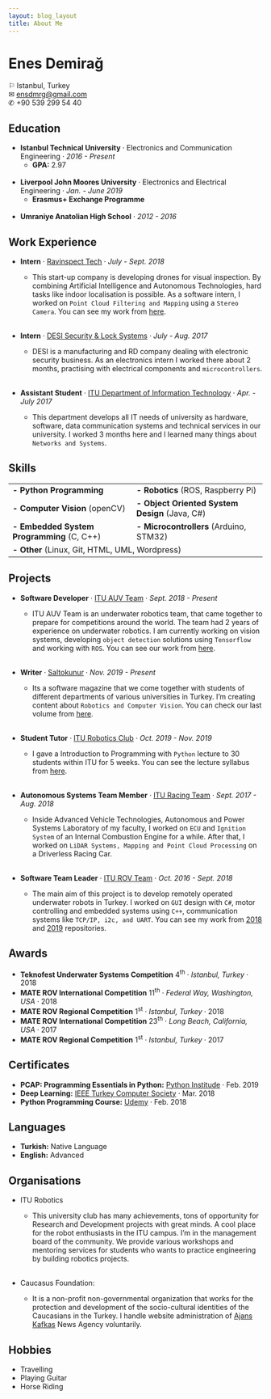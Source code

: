 ```yaml
---
layout: blog_layout
title: About Me
---
```


# Enes Demirağ
&#x2690; Istanbul, Turkey<br>
&#x2709; [ensdmrg@gmail.com](mailto:ensdmrg@gmail.com)<br>
&#x2706; +90 539 299 54 40

## Education

- **Istanbul Technical University** &#xb7; Electronics and Communication Engineering &#xb7; *2016 - Present*
    - **GPA:** 2.97<br><br>
- **Liverpool John Moores University** &#xb7; Electronics and Electrical Engineering &#xb7; *Jan. - June 2019*
    - **Erasmus+ Exchange Programme**<br><br>
- **Umraniye Anatolian High School** &#xb7; *2012 - 2016*

## Work Experience

- **Intern** &#xb7; [Ravinspect Tech](ravinspect.com) &#xb7; *July - Sept. 2018*
    - This start-up company is developing drones for visual inspection. By combining Artificial Intelligence and Autonomous Technologies, hard tasks like indoor localisation is possible. As a software intern, I worked on ```Point Cloud Filtering and Mapping``` using a ```Stereo Camera```. You can see my work from [here](https://github.com/enesdemirag/point-cloud-filters/tree/master).<br><br>

- **Intern** &#xb7; [DESI Security & Lock Systems](desi.com.tr) &#xb7; *July - Aug. 2017*
    - DESI is a manufacturing and RD company dealing with electronic security business. As an electronics intern I worked there about 2 months, practising with electrical components and ```microcontrollers```.<br><br>

- **Assistant Student** &#xb7; [ITU Department of Information Technology](bidb.itu.edu.tr) &#xb7; *Apr. - July 2017*
    - This department develops all IT needs of university as hardware, software, data communication systems and technical services in our university. I worked 3 months here and I learned many things about ```Networks and Systems```.

## Skills

<table><tr><td><span style="font-weight:bold">- Python Programming</span></td><td> <span style="font-weight:bold">- Robotics</span> (ROS, Raspberry Pi)</td></tr><tr><td><span style="font-weight:bold">- Computer Vision</span> (openCV)</td><td><span style="font-weight:bold">- Object Oriented System Design</span> (Java, C#)</td></tr><tr><td><span style="font-weight:bold">- Embedded System Programming</span> (C, C++)</td><td><span style="font-weight:bold">- Microcontrollers </span>(Arduino, STM32)</td></tr><tr><td colspan="2"><span style="font-weight:bold">- Other </span>(Linux, Git, HTML, UML, Wordpress)</td></tr></table>

## Projects

- **Software Developer** &#xb7; [ITU AUV Team](auv.itu.edu.tr) &#xb7; *Sept. 2018 - Present*
    - ITU AUV Team is an underwater robotics team, that came together to prepare for competitions around the world. The team had 2 years of experience on underwater robotics. I am currently working on vision systems, developing ```object detection``` solutions using ```Tensorflow``` and working with ```ROS```. You can see our work from [here](https://gitlab.com/itu-auv).<br><br>

- **Writer** &#xb7; [Saltokunur](linkedin.com/company/saltokunur) &#xb7; *Nov. 2019 - Present*
    - Its a software magazine that we come together with students of different departments of various universities in Turkey. I’m creating content about ```Robotics and Computer Vision```. You can check our last volume from [here](https://play.google.com/store/books/details?id=lL3DDwAAQBAJ).<br><br>

- **Student Tutor** &#xb7; [ITU Robotics Club](instagram.com/iturobotics) &#xb7; *Oct. 2019 - Nov. 2019*
    - I gave a Introduction to Programming with ```Python``` lecture to 30 students within ITU for 5 weeks. You can see the lecture syllabus from [here](https://github.com/itu-robotics/intro-to-python).<br><br>

- **Autonomous Systems Team Member** &#xb7; [ITU Racing Team](racing.itu.edu.tr) &#xb7; *Sept. 2017 - Aug. 2018*
    - Inside Advanced Vehicle Technologies, Autonomous and Power Systems Laboratory of my faculty, I worked on ```ECU``` and ```Ignition System``` of an Internal Combustion Engine for a while. After that, I worked on ```LiDAR Systems, Mapping and Point Cloud Processing``` on a Driverless Racing Car.<br><br>

- **Software Team Leader** &#xb7; [ITU ROV Team](rov.itu.edu.tr) &#xb7; *Oct. 2016 - Sept. 2018*
    - The main aim of this project is to develop remotely operated underwater robots in Turkey. I worked on ```GUI``` design with ```C#```, motor controlling and embedded systems using ```C++```, communication systems like ```TCP/IP, i2c, and UART```. You can see my work from [2018](https://github.com/iturov/rov2018) and [2019](https://github.com/iturov/rov2019) repositories.

## Awards

- **Teknofest Underwater Systems Competition** 4<sup>th</sup> &#xb7; *Istanbul, Turkey* &#xb7; 2018
- **MATE ROV International Competition** 11<sup>th</sup> &#xb7; *Federal Way, Washington, USA* &#xb7; 2018
- **MATE ROV Regional Competition** 1<sup>st</sup> &#xb7; *Istanbul, Turkey* &#xb7; 2018
- **MATE ROV International Competition** 23<sup>th</sup> &#xb7; *Long Beach, California, USA* &#xb7; 2017
- **MATE ROV Regional Competition** 1<sup>st</sup> &#xb7; *Istanbul, Turkey* &#xb7; 2017

## Certificates

- **PCAP: Programming Essentials in Python:** [Python Institude](https://enesdemirag.github.io/docs/certificates/python_academy_certificate.pdf) &#xb7; Feb. 2019
- **Deep Learning:** [IEEE Turkey Computer Society](https://enesdemirag.github.io/docs/certificates/deeplearning_course.pdf) &#xb7; Mar. 2018
- **Python Programming Course:** [Udemy](https://enesdemirag.github.io/docs/certificates/python_course.pdf) &#xb7; Feb. 2018

## Languages

- **Turkish:** Native Language
- **English:** Advanced

## Organisations

- ITU Robotics
    - This university club has many achievements, tons of opportunity for Research and Development projects with great minds. A cool place for the robot enthusiasts in the ITU campus. I’m in the management board of the community. We provide various workshops and mentoring services for students who wants to practice engineering by building robotics projects.<br><br>

- Caucasus Foundation:
    - It is a non-profit non-governmental organization that works for the protection and development of the socio-cultural identities of the Caucasians in the Turkey. I handle website administration of [Ajans Kafkas](http://ajanskafkas.com/) News Agency voluntarily.

## Hobbies

- Travelling
- Playing Guitar
- Horse Riding